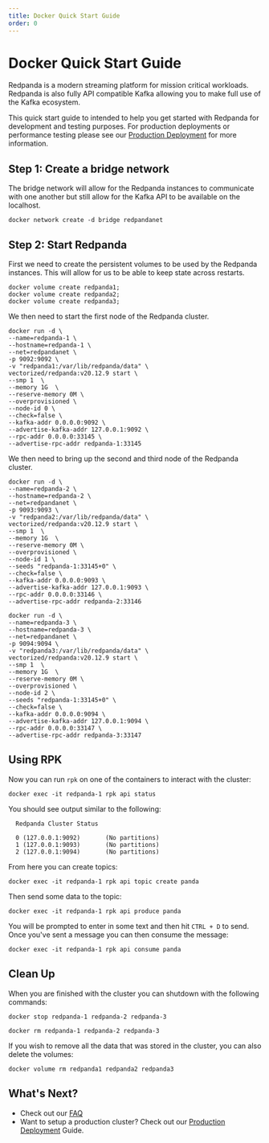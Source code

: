 ```yaml
---
title: Docker Quick Start Guide
order: 0
---
```

# Docker Quick Start Guide

Redpanda is a modern streaming platform for mission critical workloads.
Redpanda is also fully API compatible Kafka allowing you to make full use
of the Kafka ecosystem.

This quick start guide to intended to help you get started with Redpanda
for development and testing purposes. For production deployments or
performance testing please see our
[Production Deployment](production-deployment.md) for more information.

## Step 1: Create a bridge network

The bridge network will allow for the Redpanda instances to communicate
with one another but still allow for the Kafka API to be available on
the localhost.

```
docker network create -d bridge redpandanet
```

## Step 2: Start Redpanda

First we need to create the persistent volumes to be used by the Redpanda
instances. This will allow for us to be able to keep state across restarts.

```
docker volume create redpanda1;
docker volume create redpanda2;
docker volume create redpanda3;
```

We then need to start the first node of the Redpanda cluster.

```
docker run -d \
--name=redpanda-1 \
--hostname=redpanda-1 \
--net=redpandanet \
-p 9092:9092 \
-v "redpanda1:/var/lib/redpanda/data" \
vectorized/redpanda:v20.12.9 start \
--smp 1  \
--memory 1G  \
--reserve-memory 0M \
--overprovisioned \
--node-id 0 \
--check=false \
--kafka-addr 0.0.0.0:9092 \
--advertise-kafka-addr 127.0.0.1:9092 \
--rpc-addr 0.0.0.0:33145 \
--advertise-rpc-addr redpanda-1:33145
```

We then need to bring up the second and third node of the Redpanda cluster.

```
docker run -d \
--name=redpanda-2 \
--hostname=redpanda-2 \
--net=redpandanet \
-p 9093:9093 \
-v "redpanda2:/var/lib/redpanda/data" \
vectorized/redpanda:v20.12.9 start \
--smp 1  \
--memory 1G  \
--reserve-memory 0M \
--overprovisioned \
--node-id 1 \
--seeds "redpanda-1:33145+0" \
--check=false \
--kafka-addr 0.0.0.0:9093 \
--advertise-kafka-addr 127.0.0.1:9093 \
--rpc-addr 0.0.0.0:33146 \
--advertise-rpc-addr redpanda-2:33146
```

```
docker run -d \
--name=redpanda-3 \
--hostname=redpanda-3 \
--net=redpandanet \
-p 9094:9094 \
-v "redpanda3:/var/lib/redpanda/data" \
vectorized/redpanda:v20.12.9 start \
--smp 1  \
--memory 1G  \
--reserve-memory 0M \
--overprovisioned \
--node-id 2 \
--seeds "redpanda-1:33145+0" \
--check=false \
--kafka-addr 0.0.0.0:9094 \
--advertise-kafka-addr 127.0.0.1:9094 \
--rpc-addr 0.0.0.0:33147 \
--advertise-rpc-addr redpanda-3:33147
```

## Using RPK

Now you can run `rpk` on one of the containers to interact with the cluster:

```
docker exec -it redpanda-1 rpk api status
```

You should see output similar to the following:

```
  Redpanda Cluster Status

  0 (127.0.0.1:9092)       (No partitions)
  1 (127.0.0.1:9093)       (No partitions)
  2 (127.0.0.1:9094)       (No partitions)
```

From here you can create topics:

```
docker exec -it redpanda-1 rpk api topic create panda
```

Then send some data to the topic:

```
docker exec -it redpanda-1 rpk api produce panda
```

You will be prompted to enter in some text and then hit `CTRL + D` to send.
Once you've sent a message you can then consume the message: 

```
docker exec -it redpanda-1 rpk api consume panda
```

## Clean Up

When you are finished with the cluster you can shutdown with the following
commands:

```
docker stop redpanda-1 redpanda-2 redpanda-3
```

```
docker rm redpanda-1 redpanda-2 redpanda-3
```

If you wish to remove all the data that was stored in the cluster, you
can also delete the volumes:

```
docker volume rm redpanda1 redpanda2 redpanda3
```

## What's Next?

- Check out our [FAQ](faq.md)
- Want to setup a production cluster? Check out our [Production Deployment](production-deployment.md) Guide.
  
